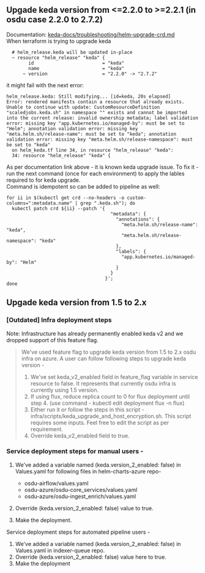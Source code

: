 ## Upgade keda version from <=2.2.0 to >=2.2.1 (in osdu case 2.2.0 to 2.7.2)
Documentation: [keda-docs/troubleshooting/helm-upgrade-crd.md](https://github.com/tomkerkhove/keda-docs/blob/main/content/troubleshooting/helm-upgrade-crd.md)  
When terraform is trying to upgrade keda
```
  # helm_release.keda will be updated in-place
  ~ resource "helm_release" "keda" {
        id                         = "keda"
        name                       = "keda"
      ~ version                    = "2.2.0" -> "2.7.2"
```
it might fail with the next error:
```
helm_release.keda: Still modifying... [id=keda, 20s elapsed]
Error: rendered manifests contain a resource that already exists. Unable to continue with update: CustomResourceDefinition "scaledjobs.keda.sh" in namespace "" exists and cannot be imported into the current release: invalid ownership metadata; label validation error: missing key "app.kubernetes.io/managed-by": must be set to "Helm"; annotation validation error: missing key "meta.helm.sh/release-name": must be set to "keda"; annotation validation error: missing key "meta.helm.sh/release-namespace": must be set to "keda"
  on helm_keda.tf line 34, in resource "helm_release" "keda":
  34: resource "helm_release" "keda" {
```
As per documentation link above - it is known keda upgrade issue. To fix it - run the next command (once for each environment) to apply the lables required to for keda upgrade.  
Command is idempotent so can be added to pipeline as well:
```shell
for ii in $(kubectl get crd --no-headers -o custom-columns=":metadata.name" | grep ".keda.sh"); do
  kubectl patch crd ${ii} --patch '{
                                      "metadata": {
                                        "annotations": {
                                          "meta.helm.sh/release-name": "keda",
                                          "meta.helm.sh/release-namespace": "keda"
                                        },
                                        "labels": {
                                          "app.kubernetes.io/managed-by": "Helm"
                                        }
                                      }
                                    }';
done
```

## Upgade keda version from 1.5 to 2.x

### [Outdated] Infra deployment steps 
Note: Infrastructure has already permanently enabled keda v2 and we dropped support of this feature flag.
> We've used feature flag to upgrade keda version from 1.5 to 2.x osdu infra on azure.
> A user can follow following steps to upgrade keda version - 
> 
> 1. We've set keda_v2_enabled field in feature_flag variable in service resource to false.
> It represents that currently osdu infra is currently using 1.5 version.
> 2. If using flux, reduce replica count to 0 for flux deployment until step 4. (use command - kubectl edit deployment flux -n flux)
> 3. Either run it or follow the steps in this script - infra/scripts/keda_upgrade_and_host_encryption.sh. 
>    This script requires some inputs. Feel free to edit the script as per requirement.
> 4. Override keda_v2_enabled field to true.



### Service deployment steps for manual users - 
1. We've added a variable named (keda.version_2_enabled: false) in Values.yaml for following files in helm-charts-azure repo-
    - osdu-airflow/values.yaml
    - osdu-azure/osdu-core_services/values.yaml 
    - osdu-azure/osdu-ingest_enrich/values.yaml 
    
2. Override (keda.version_2_enabled: false) value to true.
3. Make the deployment.

Service deployment steps for automated pipeline users - 
1. We've added a variable named (keda.version_2_enabled: false) in Values.yaml in indexer-queue repo.
2. Override (keda.version_2_enabled: false) value here to true.
3. Make the deployment
   
    
